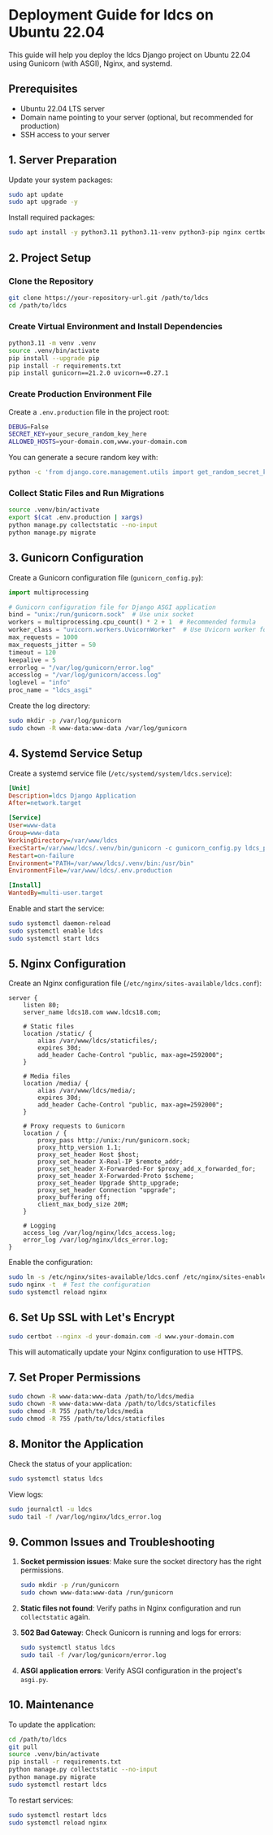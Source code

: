 # Deployment Guide for ldcs on Ubuntu 22.04

This guide will help you deploy the ldcs Django project on Ubuntu 22.04 using Gunicorn (with ASGI), Nginx, and systemd.

## Prerequisites

- Ubuntu 22.04 LTS server
- Domain name pointing to your server (optional, but recommended for production)
- SSH access to your server

## 1. Server Preparation

Update your system packages:

```bash
sudo apt update
sudo apt upgrade -y
```

Install required packages:

```bash
sudo apt install -y python3.11 python3.11-venv python3-pip nginx certbot python3-certbot-nginx
```

## 2. Project Setup

### Clone the Repository

```bash
git clone https://your-repository-url.git /path/to/ldcs
cd /path/to/ldcs
```

### Create Virtual Environment and Install Dependencies

```bash
python3.11 -m venv .venv
source .venv/bin/activate
pip install --upgrade pip
pip install -r requirements.txt
pip install gunicorn==21.2.0 uvicorn==0.27.1
```

### Create Production Environment File

Create a `.env.production` file in the project root:

```bash
DEBUG=False
SECRET_KEY=your_secure_random_key_here
ALLOWED_HOSTS=your-domain.com,www.your-domain.com
```

You can generate a secure random key with:

```bash
python -c 'from django.core.management.utils import get_random_secret_key; print(get_random_secret_key())'
```

### Collect Static Files and Run Migrations

```bash
source .venv/bin/activate
export $(cat .env.production | xargs)
python manage.py collectstatic --no-input
python manage.py migrate
```

## 3. Gunicorn Configuration

Create a Gunicorn configuration file (`gunicorn_config.py`):

```python
import multiprocessing

# Gunicorn configuration file for Django ASGI application
bind = "unix:/run/gunicorn.sock"  # Use unix socket
workers = multiprocessing.cpu_count() * 2 + 1  # Recommended formula
worker_class = "uvicorn.workers.UvicornWorker"  # Use Uvicorn worker for ASGI
max_requests = 1000
max_requests_jitter = 50
timeout = 120
keepalive = 5
errorlog = "/var/log/gunicorn/error.log"
accesslog = "/var/log/gunicorn/access.log"
loglevel = "info"
proc_name = "ldcs_asgi"
```

Create the log directory:

```bash
sudo mkdir -p /var/log/gunicorn
sudo chown -R www-data:www-data /var/log/gunicorn
```

## 4. Systemd Service Setup

Create a systemd service file (`/etc/systemd/system/ldcs.service`):

```ini
[Unit]
Description=ldcs Django Application
After=network.target

[Service]
User=www-data
Group=www-data
WorkingDirectory=/var/www/ldcs
ExecStart=/var/www/ldcs/.venv/bin/gunicorn -c gunicorn_config.py ldcs_project.asgi:application
Restart=on-failure
Environment="PATH=/var/www/ldcs/.venv/bin:/usr/bin"
EnvironmentFile=/var/www/ldcs/.env.production

[Install]
WantedBy=multi-user.target
```

Enable and start the service:

```bash
sudo systemctl daemon-reload
sudo systemctl enable ldcs
sudo systemctl start ldcs
```

## 5. Nginx Configuration

Create an Nginx configuration file (`/etc/nginx/sites-available/ldcs.conf`):

```nginx
server {
    listen 80;
    server_name ldcs18.com www.ldcs18.com;
    
    # Static files
    location /static/ {
        alias /var/www/ldcs/staticfiles/;
        expires 30d;
        add_header Cache-Control "public, max-age=2592000";
    }
    
    # Media files
    location /media/ {
        alias /var/www/ldcs/media/;
        expires 30d;
        add_header Cache-Control "public, max-age=2592000";
    }
    
    # Proxy requests to Gunicorn
    location / {
        proxy_pass http://unix:/run/gunicorn.sock;
        proxy_http_version 1.1;
        proxy_set_header Host $host;
        proxy_set_header X-Real-IP $remote_addr;
        proxy_set_header X-Forwarded-For $proxy_add_x_forwarded_for;
        proxy_set_header X-Forwarded-Proto $scheme;
        proxy_set_header Upgrade $http_upgrade;
        proxy_set_header Connection "upgrade";
        proxy_buffering off;
        client_max_body_size 20M;
    }
    
    # Logging
    access_log /var/log/nginx/ldcs_access.log;
    error_log /var/log/nginx/ldcs_error.log;
}
```

Enable the configuration:

```bash
sudo ln -s /etc/nginx/sites-available/ldcs.conf /etc/nginx/sites-enabled/
sudo nginx -t  # Test the configuration
sudo systemctl reload nginx
```

## 6. Set Up SSL with Let's Encrypt

```bash
sudo certbot --nginx -d your-domain.com -d www.your-domain.com
```

This will automatically update your Nginx configuration to use HTTPS.

## 7. Set Proper Permissions

```bash
sudo chown -R www-data:www-data /path/to/ldcs/media
sudo chown -R www-data:www-data /path/to/ldcs/staticfiles
sudo chmod -R 755 /path/to/ldcs/media
sudo chmod -R 755 /path/to/ldcs/staticfiles
```

## 8. Monitor the Application

Check the status of your application:

```bash
sudo systemctl status ldcs
```

View logs:

```bash
sudo journalctl -u ldcs
sudo tail -f /var/log/nginx/ldcs_error.log
```

## 9. Common Issues and Troubleshooting

1. **Socket permission issues**: Make sure the socket directory has the right permissions.
   ```bash
   sudo mkdir -p /run/gunicorn
   sudo chown www-data:www-data /run/gunicorn
   ```

2. **Static files not found**: Verify paths in Nginx configuration and run `collectstatic` again.

3. **502 Bad Gateway**: Check Gunicorn is running and logs for errors:
   ```bash
   sudo systemctl status ldcs
   sudo tail -f /var/log/gunicorn/error.log
   ```

4. **ASGI application errors**: Verify ASGI configuration in the project's `asgi.py`.

## 10. Maintenance

To update the application:

```bash
cd /path/to/ldcs
git pull
source .venv/bin/activate
pip install -r requirements.txt
python manage.py collectstatic --no-input
python manage.py migrate
sudo systemctl restart ldcs
```

To restart services:

```bash
sudo systemctl restart ldcs
sudo systemctl reload nginx
``` 